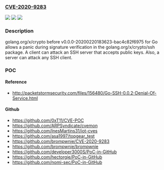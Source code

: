 ### [CVE-2020-9283](https://cve.mitre.org/cgi-bin/cvename.cgi?name=CVE-2020-9283)
![](https://img.shields.io/static/v1?label=Product&message=n%2Fa&color=blue)
![](https://img.shields.io/static/v1?label=Version&message=n%2Fa&color=blue)
![](https://img.shields.io/static/v1?label=Vulnerability&message=n%2Fa&color=brighgreen)

### Description

golang.org/x/crypto before v0.0.0-20200220183623-bac4c82f6975 for Go allows a panic during signature verification in the golang.org/x/crypto/ssh package. A client can attack an SSH server that accepts public keys. Also, a server can attack any SSH client.

### POC

#### Reference
- http://packetstormsecurity.com/files/156480/Go-SSH-0.0.2-Denial-Of-Service.html

#### Github
- https://github.com/0xT11/CVE-POC
- https://github.com/ARPSyndicate/cvemon
- https://github.com/InesMartins31/iot-cves
- https://github.com/asa1997/topgear_test
- https://github.com/brompwnie/CVE-2020-9283
- https://github.com/brompwnie/brompwnie
- https://github.com/developer3000S/PoC-in-GitHub
- https://github.com/hectorgie/PoC-in-GitHub
- https://github.com/nomi-sec/PoC-in-GitHub

